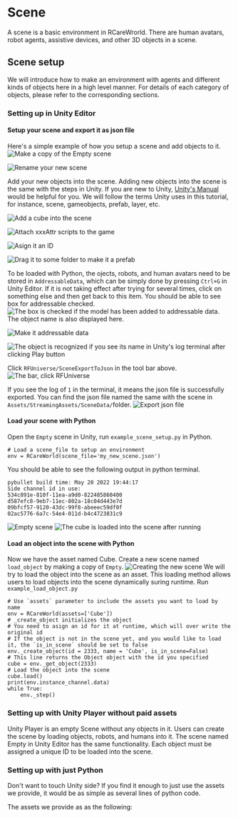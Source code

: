 # Scene
A scene is a basic environment in RCareWrorld. There are human avatars, robot agents, assistive devices, and other 3D objects in a scene.
## Scene setup
We will introduce how to make an environment with agents and different kinds of objects here in a high level manner. For details of each category of objects, please refer to the corresponding sections.

### Setting up in Unity Editor
#### Setup your scene and export it as json file
Here's a simple example of how you setup a scene and add objects to it.
![Make a copy of the `Empty` scene](https://user-images.githubusercontent.com/16759982/217998701-4bc5e513-22ec-4ed0-b1f7-c4cbba32ae50.png)

![Rename your new scene](https://user-images.githubusercontent.com/16759982/217998910-756a004c-ed68-4bff-80fc-c18a56f9f8c8.png)

Add your new objects into the scene. Adding new objects into the scene is the same with the steps in Unity. If you are new to Unity, [Unity's Manual](https://docs.unity3d.com/2023.1/Documentation/Manual/CreatingScenes.html) would be helpful for you. We will follow the terms Unity uses in this tutorial, for instance, scene, gameobjects, prefab, layer, etc.

![Add a cube into the scene](https://user-images.githubusercontent.com/16759982/217999121-478c566d-3f26-4db5-bc97-3fa284d936f5.png)

![Attach xxxAttr scripts to the game](https://user-images.githubusercontent.com/16759982/217999536-3d54a93c-841f-4b5f-9958-65b9a1e25c1b.png)

![Asign it an ID](https://user-images.githubusercontent.com/16759982/218000860-1dab1a20-8a90-4286-9856-2a284ccbf1b1.png)

![Drag it to some folder to make it a prefab](https://user-images.githubusercontent.com/16759982/218016555-47fa62e6-4abf-4917-812f-a73c85fcee02.png)

To be loaded with Python, the ojects, robots, and human avatars need to be stored in `AddressableData`, which can be simply done by pressing `Ctrl+G` in Unity Editor. If it is not taking effect after trying for several times, click on something else and then get back to this item. You should be able to see box for addressable checked.
![The box is checked if the model has been added to addressable data. The object name is also displayed here.](https://user-images.githubusercontent.com/16759982/217990603-79645783-4c64-4a24-8b2b-26cadaa58ab2.png) 

![Make it addressable data](https://user-images.githubusercontent.com/16759982/218016785-938e8b40-a7ed-4f60-a915-055905e328fc.png)

![The object is recognized if you see its name in Unity's log terminal after clicking `Play` button](https://user-images.githubusercontent.com/16759982/218001332-4ad92c7b-c40f-4365-8875-f9562e88918f.png)

Click `RFUniverse/SceneExportToJson` in the tool bar above.
![The bar, click RFUniverse](https://user-images.githubusercontent.com/16759982/218005736-5b3b1ba0-227b-4ab9-8424-a0ca50c1732b.png)

If you see the log of `1` in the terminal, it means the json file is successfully exported. You can find the json file named the same with the scene in `Assets/StreamingAssets/SceneData/`folder.
![Export json file](https://user-images.githubusercontent.com/16759982/218006177-a7e65fb0-3af6-4953-b63a-84bcd9ad3504.png)

#### Load your scene with Python
Open the `Empty` scene in Unity, run `example_scene_setup.py` in Python.
```
# Load a scene_file to setup an environment
env = RCareWorld(scene_file='my_new_scene.json')
```

You should be able to see the following output in python terminal.
```
pybullet build time: May 20 2022 19:44:17
Side channel id in use:
534c891e-810f-11ea-a9d0-822485860400
d587efc8-9eb7-11ec-802a-18c04d443e7d
09bfcf57-9120-43dc-99f8-abeeec59df0f
02ac5776-6a7c-54e4-011d-b4c4723831c9
```

![Empty scene](https://user-images.githubusercontent.com/16759982/218021991-f17093df-a62b-4f05-b306-c75f857975df.png)
![The cube is loaded into the scene after running](https://user-images.githubusercontent.com/16759982/218023676-1c12bc11-10d2-4de4-9e34-461ca08e8b65.png)

#### Load an object into the scene with Python
Now we have the asset named Cube. Create a new scene named `load_object` by making a copy of `Empty`.
![Creating the new scene](https://user-images.githubusercontent.com/16759982/218024615-384abff8-bead-45c4-9100-487d330ec3d0.png)
We will try to load the object into the scene as an asset. This loading method allows users to load objects into the scene dynamically suring runtime. Run `example_load_object.py`
```
# Use `assets` parameter to include the assets you want to load by name
env = RCareWorld(assets=['Cube'])
# _create_object initializes the object
# You need to asign an id for it at runtime, which will over write the original id
# If the object is not in the scene yet, and you would like to load it, the `is_in_scene` should be set to false
env._create_object(id = 2333, name = 'Cube', is_in_scene=False)
# This line returns the Object object with the id you specified
cube = env._get_object(2333)
# Load the object into the scene
cube.load()
print(env.instance_channel.data)
while True:
    env._step()
```


### Setting up with Unity Player without paid assets
Unity Player is an empty Scene without any objects in it. Users can create the scene by loading objects, robots, and humans into it. The scene named Empty in Unity Editor has the same functionality. 
Each object must be assigned a unique ID to be loaded into the scene.

 
### Setting up with just Python
Don't want to touch Unity side? If you find it enough to just use the assets we provide, it would be as simple as several lines of python code.

The assets we provide as as the following:




